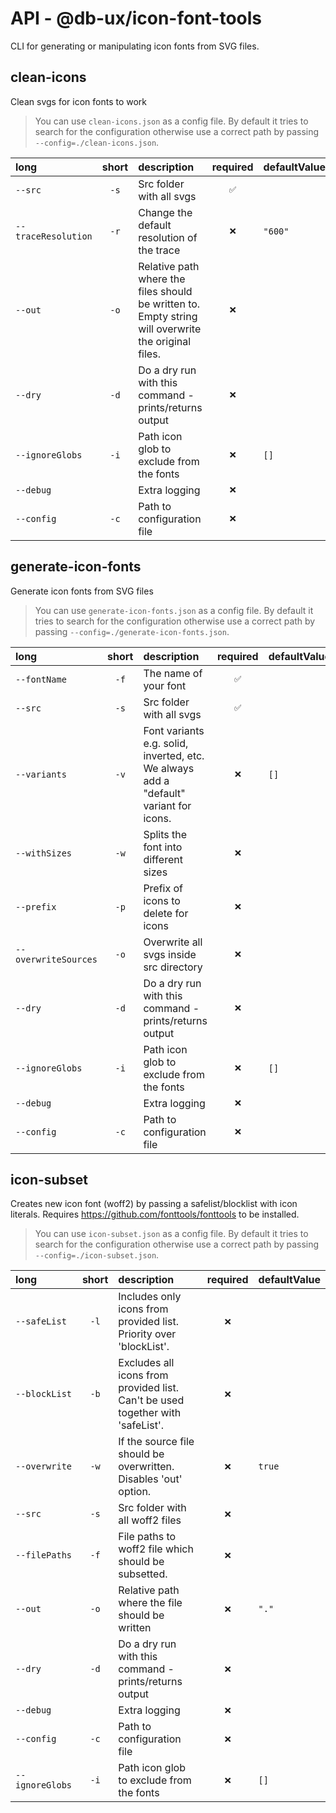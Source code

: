 # API - @db-ux/icon-font-tools

CLI for generating or manipulating icon fonts from SVG files.

## clean-icons

Clean svgs for icon fonts to work

> You can use `clean-icons.json` as a config file. 
  By default it tries to search for the configuration otherwise use a correct path by passing `--config=./clean-icons.json`.

| long                | short | description                                                                                         | required | defaultValue |
| :------------------ | :---: | :-------------------------------------------------------------------------------------------------- | :------: | :----------- |
| `--src`             |  `-s` | Src folder with all svgs                                                                            |    `✅`   |              |
| `--traceResolution` |  `-r` | Change the default resolution of the trace                                                          |    `❌`   | `"600"`      |
| `--out`             |  `-o` | Relative path where the files should be written to. Empty string will overwrite the original files. |    `❌`   |              |
| `--dry`             |  `-d` | Do a dry run with this command - prints/returns output                                              |    `❌`   |              |
| `--ignoreGlobs`     |  `-i` | Path icon glob to exclude from the fonts                                                            |    `❌`   | `[]`         |
| `--debug`           |       | Extra logging                                                                                       |    `❌`   |              |
| `--config`          |  `-c` | Path to configuration file                                                                          |    `❌`   |              |

## generate-icon-fonts

Generate icon fonts from SVG files

> You can use `generate-icon-fonts.json` as a config file. 
  By default it tries to search for the configuration otherwise use a correct path by passing `--config=./generate-icon-fonts.json`.

| long                 | short | description                                                                           | required | defaultValue |
| :------------------- | :---: | :------------------------------------------------------------------------------------ | :------: | :----------- |
| `--fontName`         |  `-f` | The name of your font                                                                 |    `✅`   |              |
| `--src`              |  `-s` | Src folder with all svgs                                                              |    `✅`   |              |
| `--variants`         |  `-v` | Font variants e.g. solid, inverted, etc. We always add a "default" variant for icons. |    `❌`   | `[]`         |
| `--withSizes`        |  `-w` | Splits the font into different sizes                                                  |    `❌`   |              |
| `--prefix`           |  `-p` | Prefix of icons to delete for icons                                                   |    `❌`   |              |
| `--overwriteSources` |  `-o` | Overwrite all svgs inside src directory                                               |    `❌`   |              |
| `--dry`              |  `-d` | Do a dry run with this command - prints/returns output                                |    `❌`   |              |
| `--ignoreGlobs`      |  `-i` | Path icon glob to exclude from the fonts                                              |    `❌`   | `[]`         |
| `--debug`            |       | Extra logging                                                                         |    `❌`   |              |
| `--config`           |  `-c` | Path to configuration file                                                            |    `❌`   |              |

## icon-subset

Creates new icon font (woff2) by passing a safelist/blocklist with icon literals. Requires https://github.com/fonttools/fonttools to be installed.

> You can use `icon-subset.json` as a config file. 
  By default it tries to search for the configuration otherwise use a correct path by passing `--config=./icon-subset.json`.

| long            | short | description                                                                    | required | defaultValue |
| :-------------- | :---: | :----------------------------------------------------------------------------- | :------: | :----------- |
| `--safeList`    |  `-l` | Includes only icons from provided list. Priority over 'blockList'.             |    `❌`   |              |
| `--blockList`   |  `-b` | Excludes all icons from provided list. Can't be used together with 'safeList'. |    `❌`   |              |
| `--overwrite`   |  `-w` | If the source file should be overwritten. Disables 'out' option.               |    `❌`   | `true`       |
| `--src`         |  `-s` | Src folder with all woff2 files                                                |    `❌`   |              |
| `--filePaths`   |  `-f` | File paths to woff2 file which should be subsetted.                            |    `❌`   |              |
| `--out`         |  `-o` | Relative path where the file should be written                                 |    `❌`   | `"."`        |
| `--dry`         |  `-d` | Do a dry run with this command - prints/returns output                         |    `❌`   |              |
| `--debug`       |       | Extra logging                                                                  |    `❌`   |              |
| `--config`      |  `-c` | Path to configuration file                                                     |    `❌`   |              |
| `--ignoreGlobs` |  `-i` | Path icon glob to exclude from the fonts                                       |    `❌`   | `[]`         |

